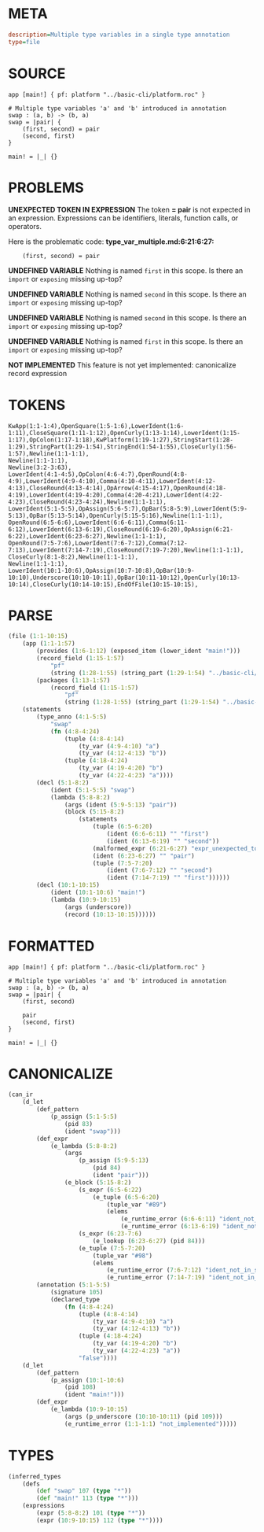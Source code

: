 # META
~~~ini
description=Multiple type variables in a single type annotation
type=file
~~~
# SOURCE
~~~roc
app [main!] { pf: platform "../basic-cli/platform.roc" }

# Multiple type variables 'a' and 'b' introduced in annotation
swap : (a, b) -> (b, a)
swap = |pair| {
    (first, second) = pair
    (second, first)
}

main! = |_| {}
~~~
# PROBLEMS
**UNEXPECTED TOKEN IN EXPRESSION**
The token **= pair** is not expected in an expression.
Expressions can be identifiers, literals, function calls, or operators.

Here is the problematic code:
**type_var_multiple.md:6:21:6:27:**
```roc
    (first, second) = pair
```


**UNDEFINED VARIABLE**
Nothing is named `first` in this scope.
Is there an `import` or `exposing` missing up-top?

**UNDEFINED VARIABLE**
Nothing is named `second` in this scope.
Is there an `import` or `exposing` missing up-top?

**UNDEFINED VARIABLE**
Nothing is named `second` in this scope.
Is there an `import` or `exposing` missing up-top?

**UNDEFINED VARIABLE**
Nothing is named `first` in this scope.
Is there an `import` or `exposing` missing up-top?

**NOT IMPLEMENTED**
This feature is not yet implemented: canonicalize record expression

# TOKENS
~~~zig
KwApp(1:1-1:4),OpenSquare(1:5-1:6),LowerIdent(1:6-1:11),CloseSquare(1:11-1:12),OpenCurly(1:13-1:14),LowerIdent(1:15-1:17),OpColon(1:17-1:18),KwPlatform(1:19-1:27),StringStart(1:28-1:29),StringPart(1:29-1:54),StringEnd(1:54-1:55),CloseCurly(1:56-1:57),Newline(1:1-1:1),
Newline(1:1-1:1),
Newline(3:2-3:63),
LowerIdent(4:1-4:5),OpColon(4:6-4:7),OpenRound(4:8-4:9),LowerIdent(4:9-4:10),Comma(4:10-4:11),LowerIdent(4:12-4:13),CloseRound(4:13-4:14),OpArrow(4:15-4:17),OpenRound(4:18-4:19),LowerIdent(4:19-4:20),Comma(4:20-4:21),LowerIdent(4:22-4:23),CloseRound(4:23-4:24),Newline(1:1-1:1),
LowerIdent(5:1-5:5),OpAssign(5:6-5:7),OpBar(5:8-5:9),LowerIdent(5:9-5:13),OpBar(5:13-5:14),OpenCurly(5:15-5:16),Newline(1:1-1:1),
OpenRound(6:5-6:6),LowerIdent(6:6-6:11),Comma(6:11-6:12),LowerIdent(6:13-6:19),CloseRound(6:19-6:20),OpAssign(6:21-6:22),LowerIdent(6:23-6:27),Newline(1:1-1:1),
OpenRound(7:5-7:6),LowerIdent(7:6-7:12),Comma(7:12-7:13),LowerIdent(7:14-7:19),CloseRound(7:19-7:20),Newline(1:1-1:1),
CloseCurly(8:1-8:2),Newline(1:1-1:1),
Newline(1:1-1:1),
LowerIdent(10:1-10:6),OpAssign(10:7-10:8),OpBar(10:9-10:10),Underscore(10:10-10:11),OpBar(10:11-10:12),OpenCurly(10:13-10:14),CloseCurly(10:14-10:15),EndOfFile(10:15-10:15),
~~~
# PARSE
~~~clojure
(file (1:1-10:15)
	(app (1:1-1:57)
		(provides (1:6-1:12) (exposed_item (lower_ident "main!")))
		(record_field (1:15-1:57)
			"pf"
			(string (1:28-1:55) (string_part (1:29-1:54) "../basic-cli/platform.roc")))
		(packages (1:13-1:57)
			(record_field (1:15-1:57)
				"pf"
				(string (1:28-1:55) (string_part (1:29-1:54) "../basic-cli/platform.roc")))))
	(statements
		(type_anno (4:1-5:5)
			"swap"
			(fn (4:8-4:24)
				(tuple (4:8-4:14)
					(ty_var (4:9-4:10) "a")
					(ty_var (4:12-4:13) "b"))
				(tuple (4:18-4:24)
					(ty_var (4:19-4:20) "b")
					(ty_var (4:22-4:23) "a"))))
		(decl (5:1-8:2)
			(ident (5:1-5:5) "swap")
			(lambda (5:8-8:2)
				(args (ident (5:9-5:13) "pair"))
				(block (5:15-8:2)
					(statements
						(tuple (6:5-6:20)
							(ident (6:6-6:11) "" "first")
							(ident (6:13-6:19) "" "second"))
						(malformed_expr (6:21-6:27) "expr_unexpected_token")
						(ident (6:23-6:27) "" "pair")
						(tuple (7:5-7:20)
							(ident (7:6-7:12) "" "second")
							(ident (7:14-7:19) "" "first"))))))
		(decl (10:1-10:15)
			(ident (10:1-10:6) "main!")
			(lambda (10:9-10:15)
				(args (underscore))
				(record (10:13-10:15))))))
~~~
# FORMATTED
~~~roc
app [main!] { pf: platform "../basic-cli/platform.roc" }

# Multiple type variables 'a' and 'b' introduced in annotation
swap : (a, b) -> (b, a)
swap = |pair| {
	(first, second)
	
	pair
	(second, first)
}

main! = |_| {}
~~~
# CANONICALIZE
~~~clojure
(can_ir
	(d_let
		(def_pattern
			(p_assign (5:1-5:5)
				(pid 83)
				(ident "swap")))
		(def_expr
			(e_lambda (5:8-8:2)
				(args
					(p_assign (5:9-5:13)
						(pid 84)
						(ident "pair")))
				(e_block (5:15-8:2)
					(s_expr (6:5-6:22)
						(e_tuple (6:5-6:20)
							(tuple_var "#89")
							(elems
								(e_runtime_error (6:6-6:11) "ident_not_in_scope")
								(e_runtime_error (6:13-6:19) "ident_not_in_scope"))))
					(s_expr (6:23-7:6)
						(e_lookup (6:23-6:27) (pid 84)))
					(e_tuple (7:5-7:20)
						(tuple_var "#98")
						(elems
							(e_runtime_error (7:6-7:12) "ident_not_in_scope")
							(e_runtime_error (7:14-7:19) "ident_not_in_scope"))))))
		(annotation (5:1-5:5)
			(signature 105)
			(declared_type
				(fn (4:8-4:24)
					(tuple (4:8-4:14)
						(ty_var (4:9-4:10) "a")
						(ty_var (4:12-4:13) "b"))
					(tuple (4:18-4:24)
						(ty_var (4:19-4:20) "b")
						(ty_var (4:22-4:23) "a"))
					"false"))))
	(d_let
		(def_pattern
			(p_assign (10:1-10:6)
				(pid 108)
				(ident "main!")))
		(def_expr
			(e_lambda (10:9-10:15)
				(args (p_underscore (10:10-10:11) (pid 109)))
				(e_runtime_error (1:1-1:1) "not_implemented")))))
~~~
# TYPES
~~~clojure
(inferred_types
	(defs
		(def "swap" 107 (type "*"))
		(def "main!" 113 (type "*")))
	(expressions
		(expr (5:8-8:2) 101 (type "*"))
		(expr (10:9-10:15) 112 (type "*"))))
~~~